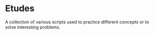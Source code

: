 # Etudes #

A collection of various scripts used to practice different concepts or to solve interesting problems.